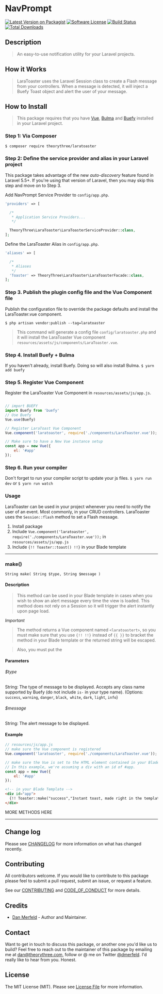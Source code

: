 # NavPrompt

[![Latest Version on Packagist][ico-version]][link-packagist]
[![Software License][ico-license]](LICENSE.md)
[![Build Status][ico-travis]][link-travis]
[![Total Downloads][ico-downloads]][link-downloads]

## Description
> An easy-to-use notification utility for your Laravel projects.

## How it Works
> LaraToaster uses the Laravel Session class to create a Flash message from your controllers. When a message is detected, it will inject a Buefy Toast object and alert the user of your message.

## How to Install
> This package requires that you have [Vue][link-vue], [Bulma][link-bulma] and [Buefy][link-buefy] installed in your Laravel project.

### Step 1: Via Composer

``` bash
$ composer require theorythree/laratoaster
```

### Step 2: Define the service provider and alias in your Laravel project

This package takes advantage of the new _auto-discovery_ feature found in Laravel 5.5+. If you're using that version of Laravel, then you may skip this step and move on to Step 3.

Add NavPrompt Service Provider to `config/app.php`.
``` php
'providers' => [

  /*
   * Application Service Providers...
   */

  TheoryThree\LaraToaster\LaraToasterServiceProvider::class,
];
```

Define the LaraToaster Alias in `config/app.php`.
```php
'aliases' => [

  /*
   * Aliases
   */
  'Toaster' => TheoryThree\LaraToaster\LaraToasterFacade::class,
];
```

### Step 3. Publish the plugin config file and the Vue Component file

Publish the configuration file to override the package defaults and install the LaraToaster.vue component.

`$ php artisan vendor:publish --tag=laratoaster`

>This command will generate a config file `config/laratoaster.php` and it will install the LaraToaster Vue component `resources/assets/js/components/LaraToaster.vue`.

### Step 4. Install Buefy + Bulma

If you haven't already, install Buefy. Doing so will also install Bulma.
`$ yarn add buefy`


### Step 5. Register Vue Component

Register the LaraToaster Vue Component in `resources/assets/js/app.js`.
```javascript

// import BUEFY
import Buefy from 'buefy'
// Use Buefy
Vue.use(Buefy)

// Register LaraToast Vue Component
Vue.component('laratoaster', require('./components/LaraToaster.vue'));

// Make sure to have a New Vue instance setup
const app = new Vue({
    el: '#app'
});

```

### Step 6. Run your compiler
Don't forget to run your compiler script to update your js files.
`$ yarn run dev` or `$ yarn run watch`


### Usage
LaraToaster can be used in your project whenever you need to notify the user of an event. Most commonly, in your CRUD controllers. LaraToaster uses the `Session::flash` method to set a Flash message.

1. Install package
2. Include `Vue.component('laratoaster', require('./components/LaraToaster.vue'));` in `resources/assets/js/app.js`
3. Include `{!! Toaster::toast() !!}` in your Blade template

---

### make()

`String make( String $type, String $message )`

#### Description
> This method can be used in your Blade template in cases when you wish to show an alert message every time the view is loaded. This method does not rely on a Session so it will trigger the alert instantly upon page load.

_Important_
>The method returns a Vue component named `<laratoastert>`, so you must make sure that you use `{!! !!}` instead of `{{ }}` to bracket the method in your Blade template or the returned string will be escaped.

> Also, you must put the

#### Parameters

###### $type
String: The type of message to be displayed. Accepts any class name supported by Buefy (do not include `is-` in your type name). (Options: `success`, `warning`, `danger`, `black`,` white`, `dark`, `light`, `info`)

###### $message
String: The alert message to be displayed.

#### Example

``` js
// resources/js/app.js
// make sure the Vue component is registered
Vue.component('laratoaster', require('./components/LaraToaster.vue'));

// make sure the Vue is set to the HTML element contained in your Blade template
// In this example, we're assuming a div with an id of #app.
const app = new Vue({
    el: '#app'
});

```

``` html
<!-- in your Blade Template -->
<div id="app">
  {!! Toaster::make("success","Instant toast, made right in the template!") !!}
</div>  

```
MORE METHODS HERE

---

## Change log

Please see [CHANGELOG](CHANGELOG.md) for more information on what has changed recently.

## Contributing
All contributors welcome. If you would like to contribute to this package please feel to submit a pull request, submit an issue, or request a feature.

See our [CONTRIBUTING](CONTRIBUTING.md) and [CODE_OF_CONDUCT](CODE_OF_CONDUCT.md) for more details.

## Credits

- [Dan Merfeld][link-author] - Author and Maintainer.

## Contact
Want to get in touch to discuss this package, or another one you'd like us to build? Feel free to reach out to the maintainer of this package by emailing me at [dan@theorythree.com][link-mailme], follow or @ me on Twitter [@dmerfeld][link-tweetme]. I'd really like to hear from you. Honest.

## License

The MIT License (MIT). Please see [License File](LICENSE.md) for more information.

[ico-version]: https://img.shields.io/packagist/v/theorythree/LaraToast.svg?style=flat-square
[ico-license]: https://img.shields.io/badge/license-MIT-brightgreen.svg?style=flat-square
[ico-travis]: https://img.shields.io/travis/theorythree/LaraToast/master.svg?style=flat-square
[ico-scrutinizer]: https://img.shields.io/scrutinizer/coverage/g/theorythree/LaraToast.svg?style=flat-square
[ico-code-quality]: https://img.shields.io/scrutinizer/g/theorythree/LaraToast.svg?style=flat-square
[ico-downloads]: https://img.shields.io/packagist/dt/theorythree/LaraToast.svg?style=flat-square

[link-packagist]: https://packagist.org/packages/theorythree/LaraToast
[link-travis]: https://travis-ci.org/theorythree/LaraToast
[link-scrutinizer]: https://scrutinizer-ci.com/g/theorythree/LaraToast/code-structure
[link-code-quality]: https://scrutinizer-ci.com/g/theorythree/LaraToast
[link-downloads]: https://packagist.org/packages/theorythree/LaraToast
[link-author]: https://github.com/dmerfeld
[link-contributors]: ../../contributors
[link-mailme]: mailto:dan@theorythree.com
[link-tweetme]: https://twitter.com/dmerfeld
[link-bulma]: https://bulma.io
[link-buefy]: https://buefy.github.io
[link-vue]: https://vuejs.org
